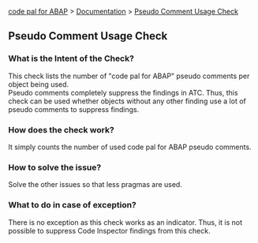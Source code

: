 [code pal for ABAP](../../README.md) > [Documentation](../check_documentation.md) > [Pseudo Comment Usage Check](pseudo-comment-usage.md)

## Pseudo Comment Usage Check

### What is the Intent of the Check?

This check lists the number of "code pal for ABAP" pseudo comments per object being used.  
Pseudo comments completely suppress the findings in ATC. Thus, this check can be used whether objects without any other finding use a lot of pseudo comments to suppress findings.

### How does the check work?

It simply counts the number of used code pal for ABAP pseudo comments.

### How to solve the issue?

Solve the other issues so that less pragmas are used.

### What to do in case of exception?

There is no exception as this check works as an indicator. Thus, it is not possible to suppress Code Inspector findings from this check.
